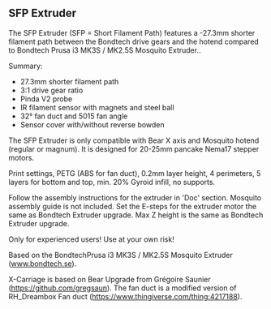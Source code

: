 ## SFP Extruder

The SFP Extruder (SFP = Short Filament Path) features a -27.3mm shorter filament path between the Bondtech drive gears and the hotend compared to Bondtech Prusa i3 MK3S / MK2.5S Mosquito Extruder..

Summary:
- 27.3mm shorter filament path 
- 3:1 drive gear ratio 
- Pinda V2 probe
- IR filament sensor with magnets and steel ball
- 32° fan duct and 5015 fan angle
- Sensor cover with/without reverse bowden

The SFP Extruder is only compatible with Bear X axis and Mosquito hotend (regular or magnum).
It is designed for 20-25mm pancake Nema17 stepper motors.

Print settings, PETG (ABS for fan duct), 0.2mm layer height, 4 perimeters, 5 layers for bottom and top, min. 20% Gyroid infill, no supports.

Follow the assembly instructions for the extruder in 'Doc' section. Mosquito assembly guide is not included. Set the E-steps for the extruder motor the same as Bondtech Extruder upgrade.
Max Z height is the same as Bondtech Extruder upgrade.

Only for experienced users! Use at your own risk!


Based on the BondtechPrusa i3 MK3S / MK2.5S Mosquito Extruder  (www.bondtech.se).

X-Carriage is based on Bear Upgrade from Grégoire Saunier (https://github.com/gregsaun).
The fan duct is a modified version of RH_Dreambox Fan duct (https://www.thingiverse.com/thing:4217188).
